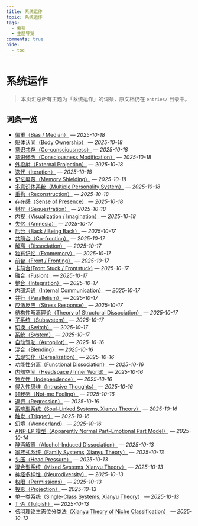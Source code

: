 ```yaml
---
title: 系统运作
topic: 系统运作
tags:
  - 索引
  - 主题导览
comments: true
hide:
  - toc
---
```


# 系统运作

> 本页汇总所有主题为「系统运作」的词条，原文档仍在 `entries/` 目录中。

## 词条一览

- [偏重（Bias / Median）](Bias.md) — *2025-10-18*
- [躯体认同（Body Ownership）](Body-Ownership.md) — *2025-10-18*
- [意识共存（Co-consciousness）](Co-Consciousness.md) — *2025-10-18*
- [意识修改（Consciousness Modification）](Consciousness-Modification.md) — *2025-10-18*
- [外投射（External Projection）](External-Projection.md) — *2025-10-18*
- [迭代（Iteration）](Iteration.md) — *2025-10-18*
- [记忆屏蔽（Memory Shielding）](Memory-Shielding.md) — *2025-10-18*
- [多意识体系统（Multiple Personality System）](Multiple_Personality_System.md) — *2025-10-18*
- [重构（Reconstruction）](Reconstruction.md) — *2025-10-18*
- [存在感（Sense of Presence）](Sense-Of-Presence.md) — *2025-10-18*
- [封存（Sequestration）](Sequestration.md) — *2025-10-18*
- [内视（Visualization / Imagination）](Visualization-Imagination.md) — *2025-10-18*
- [失忆（Amnesia）](Amnesia.md) — *2025-10-17*
- [后台（Back / Being Back）](Back-Being-Back.md) — *2025-10-17*
- [共前台（Co-fronting）](Co-Fronting.md) — *2025-10-17*
- [解离（Dissociation）](Dissociation.md) — *2025-10-17*
- [独有记忆（Exomemory）](Exomemory.md) — *2025-10-17*
- [前台（Front / Fronting）](Front-Fronting.md) — *2025-10-17*
- [卡前台(Front Stuck / Frontstuck)](Frontstuck.md) — *2025-10-17*
- [融合（Fusion）](Fusion.md) — *2025-10-17*
- [整合（Integration）](Integration.md) — *2025-10-17*
- [内部沟通（Internal Communication）](Internal-Communication.md) — *2025-10-17*
- [并行（Parallelism）](Parallelism.md) — *2025-10-17*
- [应激反应（Stress Response）](Stress-Response.md) — *2025-10-17*
- [结构性解离理论（Theory of Structural Dissociation）](Structural-Dissociation-Theory.md) — *2025-10-17*
- [子系统（Subsystem）](Subsystem.md) — *2025-10-17*
- [切换（Switch）](Switch.md) — *2025-10-17*
- [系统（System）](System.md) — *2025-10-17*
- [自动驾驶（Autopilot）](Autopilot.md) — *2025-10-16*
- [混合（Blending）](Blending.md) — *2025-10-16*
- [去现实化（Derealization）](Derealization.md) — *2025-10-16*
- [功能性分离（Functional Dissociation）](Functional-Dissociation.md) — *2025-10-16*
- [内部空间（Headspace / Inner World）](Headspace-Inner-World.md) — *2025-10-16*
- [独立性（Independence）](Independence.md) — *2025-10-16*
- [侵入性思维（Intrusive Thoughts）](Intrusive-Thoughts.md) — *2025-10-16*
- [非我感（Not-me Feeling）](Not-Me-Feeling.md) — *2025-10-16*
- [退行（Regression）](Regression.md) — *2025-10-16*
- [系魂型系统（Soul-Linked Systems, Xianyu Theory）](Soul-Linked-Systems-Xianyu.md) — *2025-10-16*
- [触发（Trigger）](Trigger.md) — *2025-10-16*
- [幻境（Wonderland）](Wonderland.md) — *2025-10-16*
- [ANP-EP 模型（Apparently Normal Part–Emotional Part Model）](Apparently-Normal-Part-Emotional-Part-Model.md) — *2025-10-14*
- [醉酒解离（Alcohol-Induced Dissociation）](Alcohol-Induced-Dissociation.md) — *2025-10-13*
- [家族式系统（Family Systems, Xianyu Theory）](Family-Systems-Xianyu.md) — *2025-10-13*
- [头压（Head Pressure）](Head-Pressure.md) — *2025-10-13*
- [混合型系统（Mixed Systems, Xianyu Theory）](Mixed-Systems-Xianyu.md) — *2025-10-13*
- [神经多样性（Neurodiversity）](Neurodiversity.md) — *2025-10-13*
- [权限（Permissions）](Permissions.md) — *2025-10-13*
- [投影（Projection）](Projection.md) — *2025-10-13*
- [单一类系统（Single-Class Systems, Xianyu Theory）](Single-Class-Systems-Xianyu.md) — *2025-10-13*
- [T 语（Tulpish）](Tulpish.md) — *2025-10-13*
- [弦羽理论生态位分类法（Xianyu Theory of Niche Classification）](Xianyu-Theory-Niche-Classification.md) — *2025-10-13*
